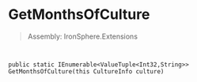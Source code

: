 ﻿

# GetMonthsOfCulture

> Assembly: IronSphere.Extensions



```


public static IEnumerable<ValueTuple<Int32,String>> GetMonthsOfCulture(this CultureInfo culture)
```